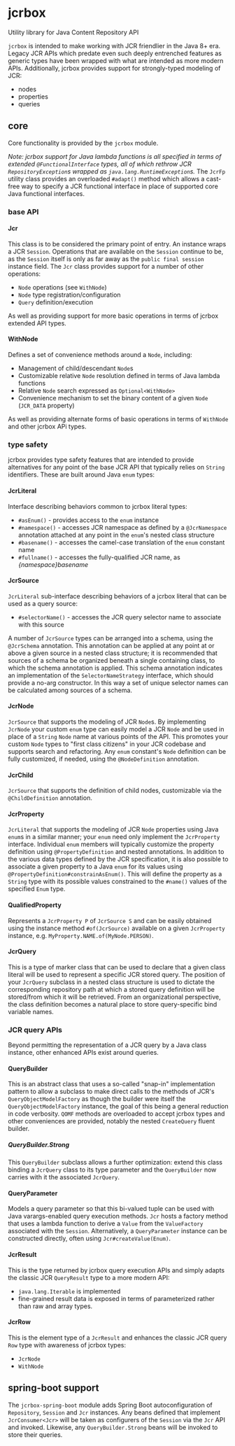 # jcrbox
Utility library for Java Content Repository API

`jcrbox` is intended to make working with JCR friendlier in the Java 8+ era. Legacy JCR APIs which predate even such deeply entrenched features as generic types have been wrapped with what are intended as more modern APIs. Additionally, jcrbox provides support for strongly-typed modeling of JCR:

* nodes
* properties
* queries

## core
Core functionality is provided by the `jcrbox` module.

_Note: jcrbox support for Java lambda functions is all specified in terms of extended `@FunctionalInterface` types, all of which rethrow JCR `RepositoryException`s wrapped as `java.lang.RuntimeException`s._ The `JcrFp` utility class provides an overloaded `#adapt()` method which allows a cast-free way to specify a JCR functional interface in place of supported core Java functional interfaces.

### base API

#### Jcr
This class is to be considered the primary point of entry. An instance wraps a JCR `Session`. Operations that are available on the `Session` continue to be, as the `Session` itself is only as far away as the `public final session` instance field. The `Jcr` class provides support for a number of other operations:

* `Node` operations (see `WithNode`)
* `Node` type registration/configuration
* `Query` definition/execution

As well as providing support for more basic operations in terms of jcrbox extended API types.

#### WithNode
Defines a set of convenience methods around a `Node`, including:

* Management of child/descendant `Node`s
* Customizable relative `Node` resolution defined in terms of Java lambda functions
* Relative `Node` search expressed as `Optional<WithNode>`
* Convenience mechanism to set the binary content of a given `Node` (`JCR_DATA` property)

As well as providing alternate forms of basic operations in terms of `WithNode` and other jcrbox APi types.

### type safety
jcrbox provides type safety features that are intended to provide alternatives for any point of the base JCR API that typically relies on `String` identifiers. These are built around Java `enum` types:

#### JcrLiteral
Interface describing behaviors common to jcrbox literal types:

* `#asEnum()` - provides access to the `enum` instance
* `#namespace()` - accesses JCR namespace as defined by a `@JcrNamespace` annotation attached at any point in the `enum`'s nested class structure
* `#basename()` - accesses the camel-case translation of the `enum` constant name
* `#fullname()` - accesses the fully-qualified JCR name, as _{namespace}basename_

#### JcrSource
`JcrLiteral` sub-interface describing behaviors of a jcrbox literal that can be used as a query source:

* `#selectorName()` - accesses the JCR query selector name to associate with this source

A number of `JcrSource` types can be arranged into a schema, using the `@JcrSchema` annotation. This annotation can be applied at any point at or above a given source in a nested class structure; it is recommended that sources of a schema be organized beneath a single containing class, to which the schema annotation is applied. This schema annotation indicates an implementation of the `SelectorNameStrategy` interface, which should provide a no-arg constructor. In this way a set of unique selector names can be calculated among sources of a schema.

#### JcrNode
`JcrSource` that supports the modeling of JCR `Node`s. By implementing `JcrNode` your custom `enum` type can easily model a JCR `Node` and be used in place of a `String` `Node` name at various points of the API. This promotes your custom `Node` types to "first class citizens" in your JCR codebase and supports search and refactoring. Any `enum` constant's `Node` definition can be fully customized, if needed, using the `@NodeDefinition` annotation.

#### JcrChild
`JcrSource` that supports the definition of child nodes, customizable via the `@ChildDefinition` annotation.

#### JcrProperty
`JcrLiteral` that supports the modeling of JCR `Node` properties using Java `enum`s in a similar manner; your `enum` need only implement the `JcrProperty` interface. Individual `enum` members will typically customize the property definition using `@PropertyDefinition` and nested annotations. In addition to the various data types defined by the JCR specification, it is also possible to associate a given property to a Java `enum` for its values using `@PropertyDefinition#constrainAsEnum()`. This will define the property as a `String` type with its possible values constrained to the `#name()` values of the specified `Enum` type.

#### QualifiedProperty
Represents a `JcrProperty P` of `JcrSource S` and can be easily obtained using the instance method `#of(JcrSource)` available on a given `JcrProperty` instance, e.g. `MyProperty.NAME.of(MyNode.PERSON)`.

#### JcrQuery
This is a type of marker class that can be used to declare that a given class literal will be used to represent a specific JCR stored query. The position of your `JcrQuery` subclass in a nested class structure is used to dictate the corresponding repository path at which a stored query definition will be stored/from which it will be retrieved. From an organizational perspective, the class definition becomes a natural place to store query-specific bind variable names.

### JCR query APIs
Beyond permitting the representation of a JCR query by a Java class instance, other enhanced APIs exist around queries.

#### QueryBuilder
This is an abstract class that uses a so-called "snap-in" implementation pattern to allow a subclass to make direct calls to the methods of JCR's `QueryObjectModelFactory` as though the builder were itself the `QueryObjectModelFactory` instance, the goal of this being a general reduction in code verbosity. `QOMF` methods are overloaded to accept jcrbox types and other conveniences are provided, notably the nested `CreateQuery` fluent builder.

##### QueryBuilder.Strong
This `QueryBuilder` subclass allows a further optimization: extend this class binding a `JcrQuery` class to its type parameter and the `QueryBuilder` now carries with it the associated `JcrQuery`.

#### QueryParameter
Models a query parameter so that this bi-valued tuple can be used with Java varargs-enabled query execution methods. `Jcr` hosts a factory method that uses a lambda function to derive a `Value` from the `ValueFactory` associated with the `Session`. Alternatively, a `QueryParameter` instance can be constructed directly, often using `Jcr#createValue(Enum)`.

#### JcrResult
This is the type returned by jcrbox query execution APIs and simply adapts the classic JCR `QueryResult` type to a more modern API:

* `java.lang.Iterable` is implemented
* fine-grained result data is exposed in terms of parameterized rather than raw and array types.

#### JcrRow
This is the element type of a `JcrResult` and enhances the classic JCR query `Row` type with awareness of jcrbox types:

* `JcrNode`
* `WithNode`

## spring-boot support
The `jcrbox-spring-boot` module adds Spring Boot autoconfiguration of `Repository`, `Session` and `Jcr` instances. Any beans defined that implement `JcrConsumer<Jcr>` will be taken as configurers of the `Session` via the `Jcr` API and invoked. Likewise, any `QueryBuilder.Strong` beans will be invoked to store their queries.
